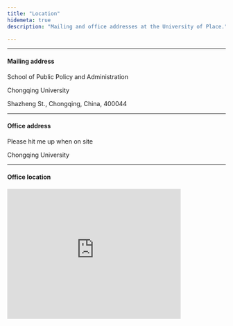 ```yaml
---
title: "Location"
hidemeta: true
description: "Mailing and office addresses at the University of Place."

---
```


---

#### Mailing address

School of Public Policy and Administration  

Chongqing University

Shazheng St., Chongqing, China, 400044

---

#### Office address

Please hit me up when on site   

Chongqing University

---

#### Office location

<iframe src="https://www.google.com/maps/embed?pb=!1m18!1m12!1m3!1d221828.64723536026!2d106.27850149055783!3d29.68867437989538!2m3!1f0!2f0!3f0!3m2!1i1024!2i768!4f13.1!3m3!1m2!1s0x36eccb948120ecb1%3A0xbcacf824c7bdf803!2sChongqing%20University!5e0!3m2!1sen!2sus!4v1713681184976!5m2!1sen!2sus" width="400" height="300" style="border:0;" allowfullscreen="" loading="lazy" referrerpolicy="no-referrer-when-downgrade"></iframe>

